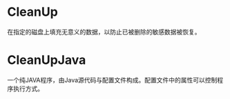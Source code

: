 # CleanUp
 在指定的磁盘上填充无意义的数据，以防止已被删除的敏感数据被恢复。
 
 # CleanUpJava
 一个纯JAVA程序，由Java源代码与配置文件构成。配置文件中的属性可以控制程序执行方式。
